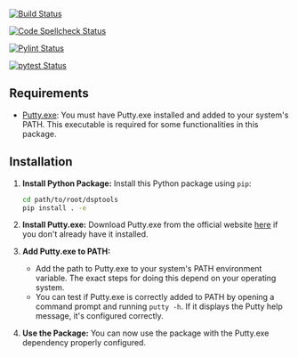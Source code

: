 [![Build Status](https://github.com/vcpopa/dsptools/actions/workflows/black.yml/badge.svg)](https://github.com/vcpopa/dsptools/actions/workflows/black.yml)

[![Code Spellcheck Status](https://github.com/vcpopa/dsptools/actions/workflows/codespell.yml/badge.svg)](https://github.com/vcpopa/dsptools/actions/workflows/codespell.yml)

[![Pylint Status](https://github.com/vcpopa/dsptools/actions/workflows/pylint.yml/badge.svg)](https://github.com/vcpopa/dsptools/actions/workflows/pylint.yml)

[![pytest Status](https://github.com/vcpopa/dsptools/actions/workflows/pytest.yml/badge.svg)](https://github.com/vcpopa/dsptools/actions/workflows/pytest.yml)

## Requirements

- [Putty.exe](https://www.chiark.greenend.org.uk/~sgtatham/putty/latest.html): You must have Putty.exe installed and added to your system's PATH. This executable is required for some functionalities in this package.

## Installation

1. **Install Python Package:** Install this Python package using `pip`:

    ```bash
    cd path/to/root/dsptools
    pip install . -e
    ```

2. **Install Putty.exe:** Download Putty.exe from the official website [here](https://www.chiark.greenend.org.uk/~sgtatham/putty/latest.html) if you don't already have it installed.

3. **Add Putty.exe to PATH:**
   - Add the path to Putty.exe to your system's PATH environment variable. The exact steps for doing this depend on your operating system.
   - You can test if Putty.exe is correctly added to PATH by opening a command prompt and running `putty -h`. If it displays the Putty help message, it's configured correctly.

4. **Use the Package:** You can now use the package with the Putty.exe dependency properly configured.
